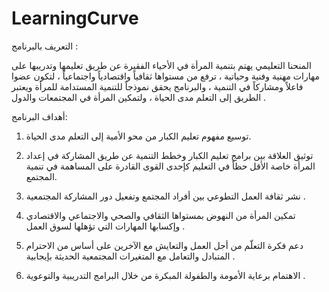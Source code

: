# LearningCurve

التعريف بالبرنامج :
 

  المنحنا التعليمي يهتم بتنمية المرأة في الأحياء الفقيرة عن طريق تعليمها وتدريبها على مهارات مهنية وفنية وحياتية ، ترفع من مستواها ثقافياً واقتصادياً واجتماعياً ، لتكون عضوا فاعلاً ومشاركاً في التنمية ، والبرنامج يحقق نموذجاً للتنمية المستدامة للمرأة ويعتبر الطريق إلى التعلم مدى الحياة ، ولتمكين المرأة في المجتمعات والدول  .

  أهداف البرنامج:
1.  توسيع مفهوم تعليم الكبار من محو الأمية إلى التعلم مدى الحياة.

2.  توثيق العلاقة بين برامج تعليم الكبار وخطط التنمية عن طريق المشاركة في إعداد المرأة خاصة الأقل حظاً في التعليم كإحدى القوى القادرة على المساهمة في تنمية المجتمع.

3.  نشر ثقافة العمل التطوعي بين أفراد المجتمع وتفعيل دور المشاركة المجتمعية  .

4.  تمكين المرأة من النهوض بمستواها الثقافي والصحي والاجتماعي والاقتصادي وإكسابها المهارات التي تؤهلها لسوق العمل .

5.  دعم فكرة التعلّم من أجل العمل والتعايش مع الآخرين على أساس من الاحترام المتبادل والتعامل مع المتغيرات المجتمعية الحديثة بإيجابية .

6.  الاهتمام برعاية الأمومة والطفولة المبكرة من خلال البرامج التدريبية والتوعوية .
